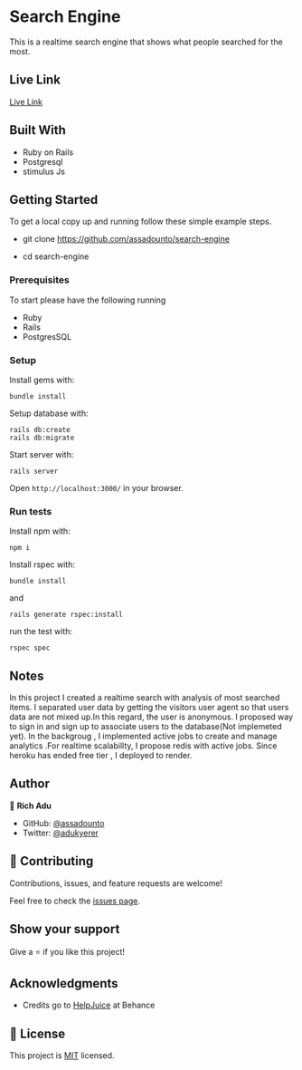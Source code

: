 # Search Engine
This is a realtime search engine that shows what people searched for the most.


## Live Link
[Live Link]()

## Built With

- Ruby on Rails
- Postgresql
- stimulus Js


## Getting Started

To get a local copy up and running follow these simple example steps.

- git clone https://github.com/assadounto/search-engine

- cd search-engine


### Prerequisites
To start please have the following running
- Ruby
- Rails
- PostgresSQL


### Setup

Install gems with:

```
bundle install
```

Setup database with:

```
rails db:create
rails db:migrate
```

Start server with:

```
rails server
```

Open ```http://localhost:3000/``` in your browser.


### Run tests

Install npm with:

```
npm i
```

Install rspec with:

```
bundle install
```

and

```
rails generate rspec:install
```

run the test with:

```
rspec spec
```


## Notes
  In this project I created a realtime search with analysis of most searched items. I separated user data by getting the visitors user agent so that users data are not mixed up.In this regard, the user is anonymous. I proposed way to sign in and sign up to associate users to the database(Not implemeted yet). In the backgroug , I implemented  active jobs to create and manage analytics .For realtime scalabillty, I propose redis with active jobs. Since heroku has ended free tier , I deployed to render.
## Author

👤 **Rich Adu**

- GitHub: [@assadounto](https://github.com/assadounto)
- Twitter: [@adukyerer](https://twitter.com/adukyerer)



## 🤝 Contributing

Contributions, issues, and feature requests are welcome!

Feel free to check the [issues page](https://github.com/assadounto/budget-app/issues).


## Show your support

Give a ⭐️ if you like this project!


## Acknowledgments

- Credits go to [HelpJuice](https://www.behance.net/gallery/19759151/Snapscan-iOs-design-and-branding?tracking_source=) at Behance


## 📝 License

This project is [MIT](./LICENCE) licensed.